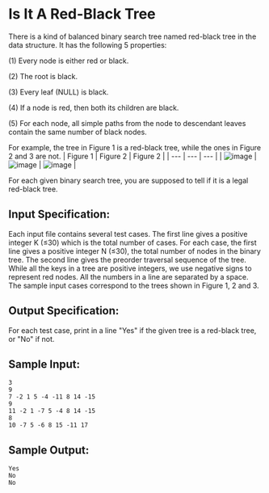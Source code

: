 # Is It A Red-Black Tree
There is a kind of balanced binary search tree named red-black tree in the data structure. It has the following 5 properties:

(1) Every node is either red or black.

(2) The root is black.

(3) Every leaf (NULL) is black.

(4) If a node is red, then both its children are black.

(5) For each node, all simple paths from the node to descendant leaves contain the same number of black nodes.

For example, the tree in Figure 1 is a red-black tree, while the ones in Figure 2 and 3 are not.
| Figure 1 | Figure 2 | Figure 2 |
| --- | --- | --- |
| ![image](https://images.ptausercontent.com/eff80bd4-c833-4818-9786-81680d1b304a.jpg) | ![image](https://images.ptausercontent.com/b11184df-eaab-451c-b7d4-7fc1dc82b028.jpg) | ![image](https://images.ptausercontent.com/625c532b-22fc-47b9-80ea-0537cf00d922.jpg) |

For each given binary search tree, you are supposed to tell if it is a legal red-black tree.
## Input Specification:
Each input file contains several test cases. The first line gives a positive integer K (≤30) which is the total number of cases. For each case, the first line gives a positive integer N (≤30), the total number of nodes in the binary tree. The second line gives the preorder traversal sequence of the tree. While all the keys in a tree are positive integers, we use negative signs to represent red nodes. All the numbers in a line are separated by a space. The sample input cases correspond to the trees shown in Figure 1, 2 and 3.
## Output Specification:
For each test case, print in a line "Yes" if the given tree is a red-black tree, or "No" if not.
## Sample Input:
```
3
9
7 -2 1 5 -4 -11 8 14 -15
9
11 -2 1 -7 5 -4 8 14 -15
8
10 -7 5 -6 8 15 -11 17
```
## Sample Output:
```
Yes
No
No
```
